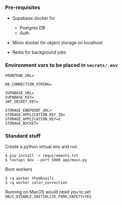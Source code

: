 ### Pre-requisites

- Supabase docker for
    - Postgres DB
    - Auth

- Minio docker for object storage on localhost
- Redis for background jobs


### Environment vars to be placed in `secrets/.env`

```
FRONTEND_URL=

DB_CONNECTION_STRING=

SUPABASE_URL=
SUPABASE_KEY=
JWT_SECRET_KEY=

STORAGE_ENDPOINT_URL=
STORAGE_APPLICATION_KEY_ID=
STORAGE_APPLICATION_KEY=o
STORAGE_BUCKET=
```

### Standard stuff
Create a python virtual env and run
```
$ pip install -r requirements.txt
$ fastapi dev --port 5000 app/main.py
```

Boot workers
```
$ rq worker thumbnails
$ rq worker color_correction
```

Running on MacOS would need you to set `OBJC_DISABLE_INITIALIZE_FORK_SAFETY=YES`
